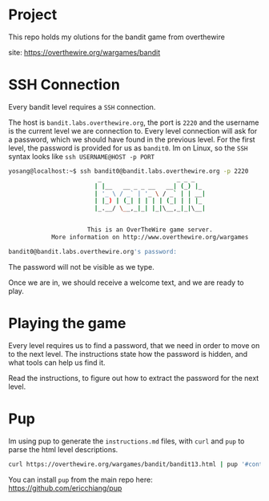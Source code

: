 # Project
This repo holds my olutions for the bandit game from overthewire

site: https://overthewire.org/wargames/bandit

# SSH Connection
Every bandit level requires a `SSH` connection. 

The host is `bandit.labs.overthewire.org`, the port is `2220` and the username is the current level we are connection to. Every level connection will ask for a password, which we should have found in the previous level. For the first level, the password is provided for us as `bandit0`. Im on Linux, so the `SSH` syntax looks like `ssh USERNAME@HOST -p PORT` 

```bash
yosang@localhost:~$ ssh bandit0@bandit.labs.overthewire.org -p 2220
                         _                     _ _ _
                        | |__   __ _ _ __   __| (_) |_
                        | '_ \ / _` | '_ \ / _` | | __|
                        | |_) | (_| | | | | (_| | | |_
                        |_.__/ \__,_|_| |_|\__,_|_|\__|


                      This is an OverTheWire game server.
            More information on http://www.overthewire.org/wargames

bandit0@bandit.labs.overthewire.org's password:
```
The password will not be visible as we type.

Once we are in, we should receive a welcome text, and we are ready to play.

# Playing the game
Every level requires us to find a password, that we need in order to move on to the next level. The instructions state how the password is hidden, and what tools can help us find it.

Read the instructions, to figure out how to extract the password for the next level.

# Pup
Im using pup to generate the `instructions.md` files, with `curl` and `pup` to parse the html level descriptions.

```bash
curl https://overthewire.org/wargames/bandit/bandit13.html | pup '#content' > instructions.md
```

You can install `pup` from the main repo here: https://github.com/ericchiang/pup